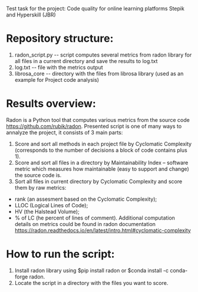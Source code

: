 Test task for the project: Code quality for online learning platforms Stepik and Hyperskill (JBR)

# Repository structure:
1. radon_script.py -- script computes several metrics from radon library for all files in a current directory and save the results to log.txt
2. log.txt -- file with the metrics output 
3. librosa_core -- directory with the files from librosa library (used as an example for Project code analysis)
 
# Results overview:
Radon is a Python tool that computes various metrics from the source code https://github.com/rubik/radon. 
Presented script is one of many ways to annalyze the project, it consists of 3 main parts:
 1. Score and sort all methods in each project file by Cyclomatic Complexity (corresponds to the number of decisions a block of code contains plus 1).
 2. Score and sort all files in a directory by Maintainability Index – software metric which measures how maintainable (easy to support and change) the source code  is.
 3. Sort all files in current directory by Cyclomatic Complexity and score them by raw metrics: 
  - rank (an assesment based on the Cyclomatic Complexity);
  - LLOC (Logical Lines of Code);
  - HV (the Halstead Volume);
  - % of LC (he percent of lines of comment).
Additional computation details on metrics could be found in radon documentation https://radon.readthedocs.io/en/latest/intro.html#cyclomatic-complexity

# How to run the script:
1. Install radon library using
$pip install radon or $conda install -c conda-forge radon.
3. Locate the script in a directory with the files you want to score.
